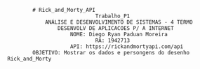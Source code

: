             # Rick_and_Morty_API
								Trabalho_P1
				ANÁLISE E DESENVOLVIMENTO DE SISTEMAS - 4 TERMO
					DESENVOLV DE APLICACOES P/ A INTERNET
						NOME: Diego Ryan Paduan Moreira 
								RA: 1942713
						API: https://rickandmortyapi.com/api
			OBJETIVO: Mostrar os dados e persongens do desenho Rick_and_Morty
